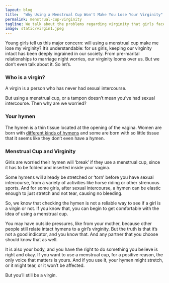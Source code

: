 ```yaml
---
layout: blog
title:  "Why Using a Menstrual Cup Won't Make You Lose Your Virginity"
permalink: menstrual-cup-virginity
tagline: We talk about the problems regarding virginity that girls face when using a menstrual cup
image: static/virgin1.jpeg
---
```


Young girls tell us this major concern: will using a menstrual cup make me lose my virginity?
It’s understandable: for us girls, keeping our virginity intact has been deeply ingrained in our society.
From pre-marital relationships to marriage night worries, our virginity looms over us. But we don’t even
talk about it. So let’s.

### Who is a virgin?

A virgin is a person who has never had sexual intercourse.

But using a menstrual cup, or a tampon doesn’t mean you’ve had sexual intercourse. Then why are we worried?

### Your hymen

The hymen is a thin tissue located at the opening of the vagina. Women are born with [different kinds of hymens](https://youngwomenshealth.org/2013/07/10/hymens/) and some are born with so little tissue that it seems like they don’t even have a hymen.

### Menstrual Cup and Virginity

Girls are worried their hymen will ‘break’ if they use a menstrual cup, since it has to be folded and inserted inside your vagina.

Some hymens will already be stretched or ‘torn’ before you have sexual intercourse,
from a variety of activities like horse riding or other strenuous sports. And for some girls,
after sexual intercourse, a hymen can be elastic enough to just stretch and not tear, causing no bleeding.

So, we know that checking the hymen is not a reliable way to see if a girl is a virgin or not. If you know that, you can begin to get comfortable with the idea of using a menstrual cup.

You may have outside pressures, like from your mother, because other people still relate intact hymens to a girl’s virginity. But the truth is that it’s not a good indicator, and you know that. And any partner that you choose should know that as well.

It is also your body, and you have the right to do something you believe is right and okay. If you want to use a menstrual cup, for a positive reason, the only voice that matters is yours. And if you use it, your hymen might stretch, or it might tear, or it won’t be affected.

But you’ll still be a virgin.




